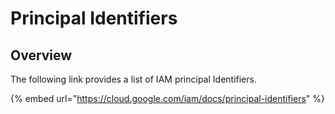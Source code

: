 # Principal Identifiers

## Overview

The following link provides a list of IAM principal Identifiers.&#x20;

{% embed url="https://cloud.google.com/iam/docs/principal-identifiers" %}
